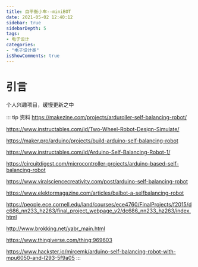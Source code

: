 ```yaml
---
title: 自平衡小车--miniBOT
date: 2021-05-02 12:40:12
sidebar: true
sidebarDepth: 5
tags: 
- 电子设计
categories:
- "电子设计类"
isShowComments: true
---
```


# 引言

个人兴趣项目，缓慢更新之中

::: tip  资料
https://makezine.com/projects/arduroller-self-balancing-robot/

https://www.instructables.com/id/Two-Wheel-Robot-Design-Simulate/

https://maker.pro/arduino/projects/build-arduino-self-balancing-robot

https://www.instructables.com/id/Arduino-Self-Balancing-Robot-1/

https://circuitdigest.com/microcontroller-projects/arduino-based-self-balancing-robot

https://www.viralsciencecreativity.com/post/arduino-self-balancing-robot

https://www.elektormagazine.com/articles/balbot-a-selfbalancing-robot

https://people.ece.cornell.edu/land/courses/ece4760/FinalProjects/f2015/dc686_nn233_hz263/final_project_webpage_v2/dc686_nn233_hz263/index.html

http://www.brokking.net/yabr_main.html

https://www.thingiverse.com/thing:969603

https://www.hackster.io/mircemk/arduino-self-balancing-robot-with-mpu6050-and-l293-5f9a05
:::